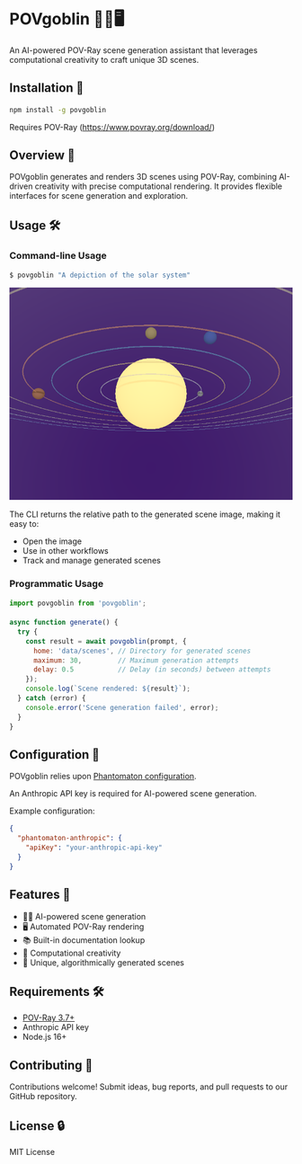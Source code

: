 # POVgoblin 🧙‍♂️🖥️

An AI-powered POV-Ray scene generation assistant that leverages computational creativity to craft unique 3D scenes.

## Installation 🚀

```bash
npm install -g povgoblin
```

Requires POV-Ray (https://www.povray.org/download/)

## Overview 🌟

POVgoblin generates and renders 3D scenes using POV-Ray, combining AI-driven creativity with precise computational rendering. It provides flexible interfaces for scene generation and exploration.

## Usage 🛠️

### Command-line Usage

```bash
$ povgoblin "A depiction of the solar system"
```

![A 3D rendering of the solar system.](example.png)

The CLI returns the relative path to the generated scene image, making it easy to:
- Open the image
- Use in other workflows
- Track and manage generated scenes

### Programmatic Usage

```javascript
import povgoblin from 'povgoblin';

async function generate() {
  try {
    const result = await povgoblin(prompt, {
      home: 'data/scenes', // Directory for generated scenes
      maximum: 30,         // Maximum generation attempts
      delay: 0.5           // Delay (in seconds) between attempts
    });
    console.log(`Scene rendered: ${result}`);
  } catch (error) {
    console.error('Scene generation failed', error);
  }
}
```

## Configuration 🔧

POVgoblin relies upon [Phantomaton configuration](https://github.com/phantomaton-ai/phantomaton?tab=readme-ov-file#configuration-).

An Anthropic API key is required for AI-powered scene generation.

Example configuration:
```json
{
  "phantomaton-anthropic": {
    "apiKey": "your-anthropic-api-key"
  }
}
```

## Features 💫

- 🧙‍♂️ AI-powered scene generation
- 🖥️ Automated POV-Ray rendering
- 📚 Built-in documentation lookup
- 🎨 Computational creativity
- 🌈 Unique, algorithmically generated scenes

## Requirements 🛠️

- [POV-Ray 3.7+](https://www.povray.org/download/)
- Anthropic API key
- Node.js 16+

## Contributing 🦄

Contributions welcome! Submit ideas, bug reports, and pull requests to our GitHub repository.

## License 🔒

MIT License